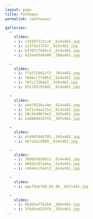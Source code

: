 ```yaml
---
layout: page
title: Pathways
permalink: /pathways/

galleries:
  -
    slides:
    - i: c2d187232cc6__614x461.jpg
    - i: a1373e13f47__412x461.jpg
    - i: b3707c7495c4__614x461.jpg
    - i: 415ee45d4a90__306x461.jpg

  -
    slides:
    - i: ffaf21681cf3__345x461.jpg
    - i: 50abcc7fa0b2__614x461.jpg
    - i: 767c275be61__446x461.jpg
    - i: 6517d2c918dc__614x461.jpg

  -
    slides:
    - i: ab47952bca4e__614x461.jpg
    - i: 5df1cdaa2c5a__614x461.jpg
    - i: 18c3e406fde2__345x461.jpg
    - i: a38888d325fb__307x461.jpg

  -
    slides:
    - i: e5d9d594b785__345x461.jpg
    - i: ab7a2ac98b9__614x461.jpg

  -
    slides:
    - i: 389bbf028413__614x461.jpg
    - i: 4692bc87adea__614x461.jpg
    - i: c4d44cc5b413__614x461.jpg

  -
    slides:
    - i: wpef9ab760_05_06__657x441.jpg

  -
    slides:
    - i: 8b364affb264__366x461.jpg
    - i: 3fb45eb253fb__303x461.jpg
---
```

